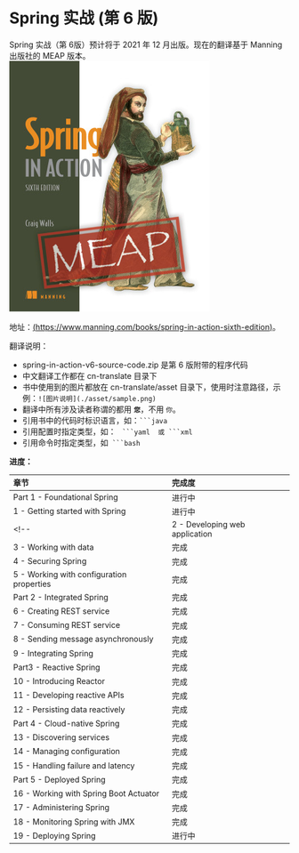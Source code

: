 # Spring 实战 (第 6 版)

Spring 实战（第 6版）预计将于 2021 年 12 月出版。现在的翻译基于 Manning 出版社的 MEAP 版本。
![](cn-translate/asset/00-Walls-Spring-6ed-MEAP-HI.png)

地址：[(https://www.manning.com/books/spring-in-action-sixth-edition)](https://www.manning.com/books/spring-in-action-sixth-edition)。

翻译说明：
* spring-in-action-v6-source-code.zip 是第 6 版附带的程序代码
* 中文翻译工作都在 cn-translate 目录下
* 书中使用到的图片都放在 cn-translate/asset 目录下，使用时注意路径，示例：`![图片说明](./asset/sample.png)`
* 翻译中所有涉及读者称谓的都用 **`您`**，不用 `你`。
* 引用书中的代码时标识语言，如：` ```java `
* 引用配置时指定类型，如： `  ```yaml  或 ```xml  `
* 引用命令时指定类型，如`  ```bash  `



**进度：**

| 章节 | 完成度 |
| :--- | :--- |
| Part 1 - Foundational Spring | 进行中 |
| 1 - Getting started with Spring | 进行中 |
<!-- | 2 - Developing web application | 完成 |
| 3 - Working with data | 完成 |
| 4 - Securing Spring | 完成 |
| 5 - Working with configuration properties | 完成 |
| Part 2 - Integrated Spring | 完成 |
| 6 - Creating REST service | 完成 |
| 7 - Consuming REST service | 完成 |
| 8 - Sending message asynchronously | 完成 |
| 9 - Integrating Spring | 完成 |
| Part3 - Reactive Spring | 完成 |
| 10 - Introducing Reactor | 完成 |
| 11 - Developing reactive APIs | 完成 |
| 12 - Persisting data reactively | 完成 |
| Part 4 - Cloud-native Spring | 完成 |
| 13 - Discovering services | 完成 |
| 14 - Managing configuration | 完成 |
| 15 - Handling failure and latency | 完成 |
| Part 5 - Deployed Spring | 完成 |
| 16 - Working with Spring Boot Actuator | 完成 |
| 17 - Administering Spring | 完成 |
| 18 - Monitoring Spring with JMX | 完成 |
| 19 - Deploying Spring | 进行中 | -->



